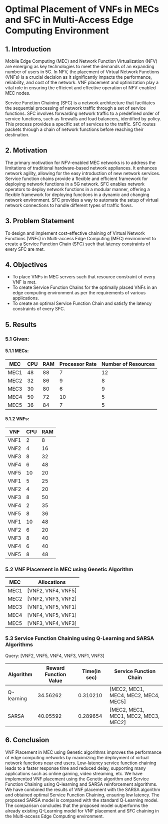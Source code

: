 # Optimal Placement of VNFs in MECs and SFC in Multi-Access Edge Computing Environment
## 1. Introduction
Mobile Edge Computing (MEC) and Network Function Virtualization (NFV) are emerging as key technologies to meet the demands of an expanding number of users in 5G. In NFV, the placement of Virtual Network Functions (VNFs) is a crucial decision as it significantly impacts the performance, reliability, and cost of the network. VNF placement and optimization play a vital role in ensuring the efficient and effective operation of NFV-enabled MEC nodes. <br>

Service Function Chaining (SFC) is a network architecture that facilitates the sequential processing of network traffic through a set of service functions. SFC involves forwarding network traffic to a predefined order of service functions, such as firewalls and load balancers, identified by policy. This process provides a specific set of services to the traffic. SFC routes packets through a chain of network functions before reaching their destination.

## 2. Motivation
The primary motivation for NFV-enabled MEC networks is to address the limitations of traditional hardware-based network appliances. It enhances network agility, allowing for the easy introduction of new network services. Service function chains provide a flexible and efficient framework for deploying network functions in a 5G network. SFC enables network operators to deploy network functions in a modular manner, offering a flexible framework for deploying functions in a dynamic and changing network environment. SFC provides a way to automate the setup of virtual network connections to handle different types of traffic flows.

## 3. Problem Statement
To design and implement cost-effective chaining of Virtual Network Functions (VNFs) in Multi-access Edge Computing (MEC) environment to create a Service Function Chain (SFC) such that latency constraints of every SFC are met.

## 4. Objectives
- To place VNFs in MEC servers such that resource constraint of every VNF is met.
- To create Service Function Chains for the optimally placed VNFs in an edge computing environment as per the requirements of various applications.
- To create an optimal Service Function Chain and satisfy the latency constraints of every SFC.

## 5. Results
### 5.1 Given:
#### 5.1.1 MECs:
| MEC  | CPU | RAM | Processor Rate | Number of Resources |
|------|-----|-----|----------------|---------------------|
| MEC1 | 48  | 88  | 7 | 12 |
| MEC2 | 32  | 86  | 9 | 8 |
| MEC3 | 30  | 80  | 6 | 9 |
| MEC4 | 50  | 72  | 10 | 5 |
| MEC5 | 36  | 84  | 7 | 5 |

#### 5.1.2 VNFs:
| VNF     | CPU | RAM |
|---------|-----|-----|
| VNF1    | 2   | 8   |
| VNF2    | 4   | 16  |
| VNF3    | 8   | 32  |
| VNF4    | 6   | 48  |
| VNF5    | 10  | 20  |
| VNF1    | 5   | 25  |
| VNF2    | 4   | 20  |
| VNF3    | 8   | 50  |
| VNF4    | 2   | 35  |
| VNF5    | 8   | 36  |
| VNF1    | 10  | 48  |
| VNF2    | 6   | 20  |
| VNF3    | 8   | 40  |
| VNF4    | 6   | 40  |
| VNF5    | 8   | 48  |

### 5.2 VNF Placement in MEC using Genetic Algorithm

|MEC|Allocations|
|---|-----------|
|MEC1|[VNF2, VNF4, VNF5]|
|MEC2|[VNF2, VNF3, VNF2]|
|MEC3|[VNF1, VNF5, VNF1]|
|MEC4|[VNF4, VNF5, VNF1]|
|MEC5|[VNF3, VNF4, VNF3]|

### 5.3 Service Function Chaining using Q-Learning and SARSA Algorithms
Query: [VNF2, VNF5, VNF4, VNF3, VNF1, VNF3]

|Algorithm|Reward Function Value|Time(in sec)|Service Function Chain|
|---------|---------------------|------------|----------------------|
|Q-learning|34.56262|0.310210|[MEC2, MEC1, MEC4, MEC2, MEC4, MEC5]|
|SARSA|40.05592|0.289654|[MEC2, MEC1, MEC1, MEC2, MEC3, MEC2]|

## 6. Conclusion
VNF Placement in MEC using Genetic algorithms improves the performance of edge computing networks by maximizing the deployment of virtual network functions near end users. Low-latency service function chaining leads to a faster response time and reduced delay, supporting many applications such as online gaming, video streaming, etc. We have implemented VNF placement using the Genetic algorithm and Service Function Chaining using Q-learning and SARSA reinforcement algorithms. We have combined the results of VNF placement with the SARSA algorithm and obtained optimal Service Function Chaining, ensuring low latency. The proposed SARSA model is compared with the standard Q-Learning model. The comparison concludes that the proposed model outperforms the already existing Q-Learning model for VNF placement and SFC chaining in the Multi-access Edge Computing environment.
